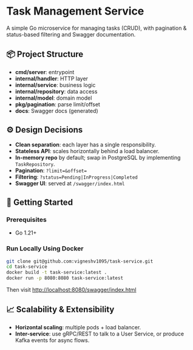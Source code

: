 # Task Management Service

A simple Go microservice for managing tasks (CRUD), with pagination & status-based filtering and Swagger documentation.

## 📦 Project Structure
- **cmd/server**: entrypoint
- **internal/handler**: HTTP layer
- **internal/service**: business logic
- **internal/repository**: data access
- **internal/model**: domain model
- **pkg/pagination**: parse limit/offset
- **docs**: Swagger docs (generated)

## ⚙️ Design Decisions
- **Clean separation**: each layer has a single responsibility.
- **Stateless API**: scales horizontally behind a load balancer.
- **In-memory repo** by default; swap in PostgreSQL by implementing `TaskRepository`.
- **Pagination**: `?limit=&offset=`
- **Filtering**: `?status=Pending|InProgress|Completed`
- **Swagger UI**: served at `/swagger/index.html`

## 🚀 Getting Started

### Prerequisites
- Go 1.21+

### Run Locally Using Docker
```bash
git clone git@github.com:vigneshv1095/task-service.git
cd task-service
docker build -t task-service:latest .
docker run -p 8080:8080 task-service:latest
```

Then visit [http://localhost:8080/swagger/index.html](http://localhost:8080/swagger/index.html)

## 📈 Scalability & Extensibility
- **Horizontal scaling**: multiple pods + load balancer.
- **Inter-service**: use gRPC/REST to talk to a User Service, or produce Kafka events for async flows.
